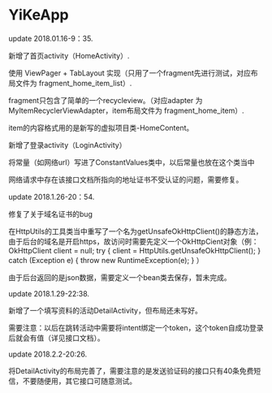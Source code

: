 # YiKeApp

update 2018.01.16-9：35.  

新增了首页activity（HomeActivity）. 	

使用 ViewPager + TabLayout 实现（只用了一个fragment先进行测试，对应布局文件为 fragment_home_item_list）. 	

fragment只包含了简单的一个recycleview。（对应adapter 为 MyItemRecyclerViewAdapter，item布局文件为 fragment_home_item）. 	

item的内容格式用的是新写的虚拟项目类-HomeContent。 



新增了登录activity（LoginActivity）

将常量（如网络url）写进了ConstantValues类中，以后常量也放在这个类当中

网络请求中存在该接口文档所指向的地址证书不受认证的问题，需要修复。


update 2018.1.26-20：54.

修复了关于域名证书的bug

在HttpUtils的工具类当中重写了一个名为getUnsafeOkHttpClient()的静态方法，由于后台的域名是开启https，故访问时需要先定义一个OkHttpCient对象（例：OkHttpClient client = null;
try {
  client = HttpUtils.getUnsafeOkHttpClient();
  } catch (Exception e) {
    throw new RuntimeException(e);
  }
）

由于后台返回的是json数据，需要定义一个bean类去保存，暂未完成。

update 2018.1.29-22:38.

新增了一个填写资料的活动DetailActivity，但布局还未写好。

需要注意：以后在跳转活动中需要将intent绑定一个token，这个token自成功登录后就会有值（详见接口文档）。

update 2018.2.2-20:26.

将DetailActivity的布局完善了，需要注意的是发送验证码的接口只有40条免费短信，不要随便用，其它接口可随意测试。
